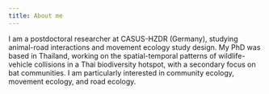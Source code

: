 ```yaml
---
title: About me
---
```


I am a postdoctoral researcher at CASUS-HZDR (Germany), studying animal-road interactions and movement ecology study design. My PhD was based in Thailand, working on the spatial-temporal patterns of wildlife-vehicle collisions in a Thai biodiversity hotspot, with a secondary focus on bat communities. I am particularly interested in community ecology, movement ecology, and road ecology.